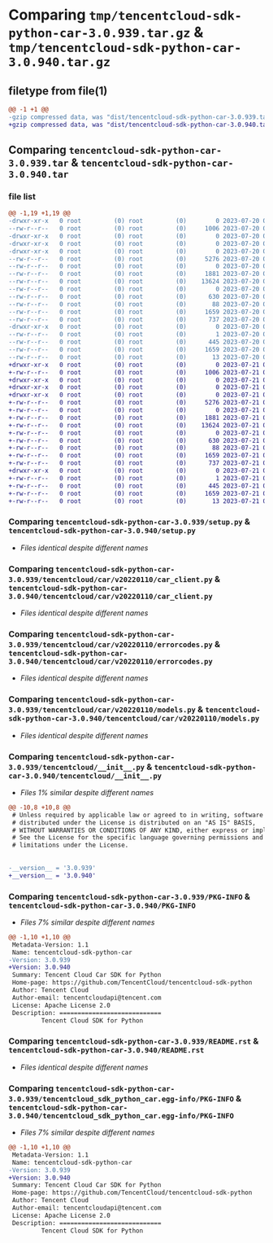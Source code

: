 # Comparing `tmp/tencentcloud-sdk-python-car-3.0.939.tar.gz` & `tmp/tencentcloud-sdk-python-car-3.0.940.tar.gz`

## filetype from file(1)

```diff
@@ -1 +1 @@
-gzip compressed data, was "dist/tencentcloud-sdk-python-car-3.0.939.tar", last modified: Thu Jul 20 00:19:09 2023, max compression
+gzip compressed data, was "dist/tencentcloud-sdk-python-car-3.0.940.tar", last modified: Fri Jul 21 00:24:05 2023, max compression
```

## Comparing `tencentcloud-sdk-python-car-3.0.939.tar` & `tencentcloud-sdk-python-car-3.0.940.tar`

### file list

```diff
@@ -1,19 +1,19 @@
-drwxr-xr-x   0 root         (0) root         (0)        0 2023-07-20 00:19:09.000000 tencentcloud-sdk-python-car-3.0.939/
--rw-r--r--   0 root         (0) root         (0)     1006 2023-07-20 00:19:09.000000 tencentcloud-sdk-python-car-3.0.939/setup.py
-drwxr-xr-x   0 root         (0) root         (0)        0 2023-07-20 00:19:09.000000 tencentcloud-sdk-python-car-3.0.939/tencentcloud/
-drwxr-xr-x   0 root         (0) root         (0)        0 2023-07-20 00:19:09.000000 tencentcloud-sdk-python-car-3.0.939/tencentcloud/car/
-drwxr-xr-x   0 root         (0) root         (0)        0 2023-07-20 00:19:09.000000 tencentcloud-sdk-python-car-3.0.939/tencentcloud/car/v20220110/
--rw-r--r--   0 root         (0) root         (0)     5276 2023-07-20 00:19:09.000000 tencentcloud-sdk-python-car-3.0.939/tencentcloud/car/v20220110/car_client.py
--rw-r--r--   0 root         (0) root         (0)        0 2023-07-20 00:19:09.000000 tencentcloud-sdk-python-car-3.0.939/tencentcloud/car/v20220110/__init__.py
--rw-r--r--   0 root         (0) root         (0)     1881 2023-07-20 00:19:09.000000 tencentcloud-sdk-python-car-3.0.939/tencentcloud/car/v20220110/errorcodes.py
--rw-r--r--   0 root         (0) root         (0)    13624 2023-07-20 00:19:09.000000 tencentcloud-sdk-python-car-3.0.939/tencentcloud/car/v20220110/models.py
--rw-r--r--   0 root         (0) root         (0)        0 2023-07-20 00:19:09.000000 tencentcloud-sdk-python-car-3.0.939/tencentcloud/car/__init__.py
--rw-r--r--   0 root         (0) root         (0)      630 2023-07-20 00:19:09.000000 tencentcloud-sdk-python-car-3.0.939/tencentcloud/__init__.py
--rw-r--r--   0 root         (0) root         (0)       88 2023-07-20 00:19:09.000000 tencentcloud-sdk-python-car-3.0.939/setup.cfg
--rw-r--r--   0 root         (0) root         (0)     1659 2023-07-20 00:19:09.000000 tencentcloud-sdk-python-car-3.0.939/PKG-INFO
--rw-r--r--   0 root         (0) root         (0)      737 2023-07-20 00:19:09.000000 tencentcloud-sdk-python-car-3.0.939/README.rst
-drwxr-xr-x   0 root         (0) root         (0)        0 2023-07-20 00:19:09.000000 tencentcloud-sdk-python-car-3.0.939/tencentcloud_sdk_python_car.egg-info/
--rw-r--r--   0 root         (0) root         (0)        1 2023-07-20 00:19:09.000000 tencentcloud-sdk-python-car-3.0.939/tencentcloud_sdk_python_car.egg-info/dependency_links.txt
--rw-r--r--   0 root         (0) root         (0)      445 2023-07-20 00:19:09.000000 tencentcloud-sdk-python-car-3.0.939/tencentcloud_sdk_python_car.egg-info/SOURCES.txt
--rw-r--r--   0 root         (0) root         (0)     1659 2023-07-20 00:19:09.000000 tencentcloud-sdk-python-car-3.0.939/tencentcloud_sdk_python_car.egg-info/PKG-INFO
--rw-r--r--   0 root         (0) root         (0)       13 2023-07-20 00:19:09.000000 tencentcloud-sdk-python-car-3.0.939/tencentcloud_sdk_python_car.egg-info/top_level.txt
+drwxr-xr-x   0 root         (0) root         (0)        0 2023-07-21 00:24:05.000000 tencentcloud-sdk-python-car-3.0.940/
+-rw-r--r--   0 root         (0) root         (0)     1006 2023-07-21 00:24:05.000000 tencentcloud-sdk-python-car-3.0.940/setup.py
+drwxr-xr-x   0 root         (0) root         (0)        0 2023-07-21 00:24:05.000000 tencentcloud-sdk-python-car-3.0.940/tencentcloud/
+drwxr-xr-x   0 root         (0) root         (0)        0 2023-07-21 00:24:05.000000 tencentcloud-sdk-python-car-3.0.940/tencentcloud/car/
+drwxr-xr-x   0 root         (0) root         (0)        0 2023-07-21 00:24:05.000000 tencentcloud-sdk-python-car-3.0.940/tencentcloud/car/v20220110/
+-rw-r--r--   0 root         (0) root         (0)     5276 2023-07-21 00:24:05.000000 tencentcloud-sdk-python-car-3.0.940/tencentcloud/car/v20220110/car_client.py
+-rw-r--r--   0 root         (0) root         (0)        0 2023-07-21 00:24:05.000000 tencentcloud-sdk-python-car-3.0.940/tencentcloud/car/v20220110/__init__.py
+-rw-r--r--   0 root         (0) root         (0)     1881 2023-07-21 00:24:05.000000 tencentcloud-sdk-python-car-3.0.940/tencentcloud/car/v20220110/errorcodes.py
+-rw-r--r--   0 root         (0) root         (0)    13624 2023-07-21 00:24:05.000000 tencentcloud-sdk-python-car-3.0.940/tencentcloud/car/v20220110/models.py
+-rw-r--r--   0 root         (0) root         (0)        0 2023-07-21 00:24:05.000000 tencentcloud-sdk-python-car-3.0.940/tencentcloud/car/__init__.py
+-rw-r--r--   0 root         (0) root         (0)      630 2023-07-21 00:24:05.000000 tencentcloud-sdk-python-car-3.0.940/tencentcloud/__init__.py
+-rw-r--r--   0 root         (0) root         (0)       88 2023-07-21 00:24:05.000000 tencentcloud-sdk-python-car-3.0.940/setup.cfg
+-rw-r--r--   0 root         (0) root         (0)     1659 2023-07-21 00:24:05.000000 tencentcloud-sdk-python-car-3.0.940/PKG-INFO
+-rw-r--r--   0 root         (0) root         (0)      737 2023-07-21 00:24:05.000000 tencentcloud-sdk-python-car-3.0.940/README.rst
+drwxr-xr-x   0 root         (0) root         (0)        0 2023-07-21 00:24:05.000000 tencentcloud-sdk-python-car-3.0.940/tencentcloud_sdk_python_car.egg-info/
+-rw-r--r--   0 root         (0) root         (0)        1 2023-07-21 00:24:05.000000 tencentcloud-sdk-python-car-3.0.940/tencentcloud_sdk_python_car.egg-info/dependency_links.txt
+-rw-r--r--   0 root         (0) root         (0)      445 2023-07-21 00:24:05.000000 tencentcloud-sdk-python-car-3.0.940/tencentcloud_sdk_python_car.egg-info/SOURCES.txt
+-rw-r--r--   0 root         (0) root         (0)     1659 2023-07-21 00:24:05.000000 tencentcloud-sdk-python-car-3.0.940/tencentcloud_sdk_python_car.egg-info/PKG-INFO
+-rw-r--r--   0 root         (0) root         (0)       13 2023-07-21 00:24:05.000000 tencentcloud-sdk-python-car-3.0.940/tencentcloud_sdk_python_car.egg-info/top_level.txt
```

### Comparing `tencentcloud-sdk-python-car-3.0.939/setup.py` & `tencentcloud-sdk-python-car-3.0.940/setup.py`

 * *Files identical despite different names*

### Comparing `tencentcloud-sdk-python-car-3.0.939/tencentcloud/car/v20220110/car_client.py` & `tencentcloud-sdk-python-car-3.0.940/tencentcloud/car/v20220110/car_client.py`

 * *Files identical despite different names*

### Comparing `tencentcloud-sdk-python-car-3.0.939/tencentcloud/car/v20220110/errorcodes.py` & `tencentcloud-sdk-python-car-3.0.940/tencentcloud/car/v20220110/errorcodes.py`

 * *Files identical despite different names*

### Comparing `tencentcloud-sdk-python-car-3.0.939/tencentcloud/car/v20220110/models.py` & `tencentcloud-sdk-python-car-3.0.940/tencentcloud/car/v20220110/models.py`

 * *Files identical despite different names*

### Comparing `tencentcloud-sdk-python-car-3.0.939/tencentcloud/__init__.py` & `tencentcloud-sdk-python-car-3.0.940/tencentcloud/__init__.py`

 * *Files 1% similar despite different names*

```diff
@@ -10,8 +10,8 @@
 # Unless required by applicable law or agreed to in writing, software
 # distributed under the License is distributed on an "AS IS" BASIS,
 # WITHOUT WARRANTIES OR CONDITIONS OF ANY KIND, either express or implied.
 # See the License for the specific language governing permissions and
 # limitations under the License.
 
 
-__version__ = '3.0.939'
+__version__ = '3.0.940'
```

### Comparing `tencentcloud-sdk-python-car-3.0.939/PKG-INFO` & `tencentcloud-sdk-python-car-3.0.940/PKG-INFO`

 * *Files 7% similar despite different names*

```diff
@@ -1,10 +1,10 @@
 Metadata-Version: 1.1
 Name: tencentcloud-sdk-python-car
-Version: 3.0.939
+Version: 3.0.940
 Summary: Tencent Cloud Car SDK for Python
 Home-page: https://github.com/TencentCloud/tencentcloud-sdk-python
 Author: Tencent Cloud
 Author-email: tencentcloudapi@tencent.com
 License: Apache License 2.0
 Description: ============================
         Tencent Cloud SDK for Python
```

### Comparing `tencentcloud-sdk-python-car-3.0.939/README.rst` & `tencentcloud-sdk-python-car-3.0.940/README.rst`

 * *Files identical despite different names*

### Comparing `tencentcloud-sdk-python-car-3.0.939/tencentcloud_sdk_python_car.egg-info/PKG-INFO` & `tencentcloud-sdk-python-car-3.0.940/tencentcloud_sdk_python_car.egg-info/PKG-INFO`

 * *Files 7% similar despite different names*

```diff
@@ -1,10 +1,10 @@
 Metadata-Version: 1.1
 Name: tencentcloud-sdk-python-car
-Version: 3.0.939
+Version: 3.0.940
 Summary: Tencent Cloud Car SDK for Python
 Home-page: https://github.com/TencentCloud/tencentcloud-sdk-python
 Author: Tencent Cloud
 Author-email: tencentcloudapi@tencent.com
 License: Apache License 2.0
 Description: ============================
         Tencent Cloud SDK for Python
```

